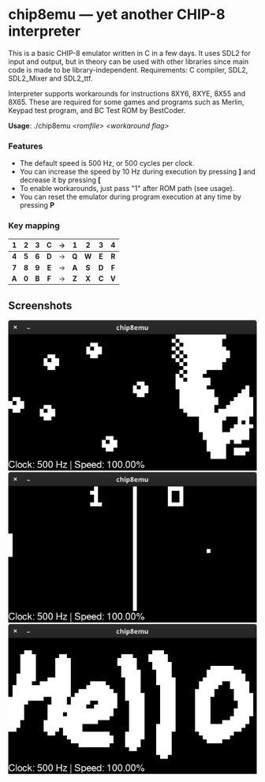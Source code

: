 # **chip8emu** — yet another CHIP-8 interpreter

This is a basic CHIP-8 emulator written in C in a few days.
It uses SDL2 for input and output, but in theory can be used with other libraries since main code is made to be library-independent.
Requirements: C compiler, SDL2, SDL2_Mixer and SDL2_ttf.

Interpreter supports workarounds for instructions 8XY6, 8XYE, 8X55 and 8X65.
These are required for some games and programs such as Merlin, Keypad test program, and BC Test ROM by BestCoder.

**Usage**: ./chip8emu *\<romfile\>* *\<workaround flag\>*

### Features
- The default speed is 500 Hz, or 500 cycles per clock.
- You can increase the speed by 10 Hz during execution by pressing **]** and decrease it by pressing **[**
- To enable workarounds, just pass "1" after ROM path (see usage).
- You can reset the emulator during program execution at any time by pressing **P**

### Key mapping

|   1   |   2   |   3   |   C   |   →   |   1   |   2   |   3   |   4   |
| :---: | :---: | :---: | :---: | :---: | :---: | :---: | :---: | :---: |
| **4** | **5** | **6** | **D** |   →   | **Q** | **W** | **E** | **R** |
| **7** | **8** | **9** | **E** |   →   | **A** | **S** | **D** | **F** |
| **A** | **0** | **B** | **F** |   →   | **Z** | **X** | **C** | **V** |

## Screenshots

![BC Test ROM](images/trip8.png) ![Test ROM](images/pong.png)
![BC Test ROM](images/bmp.png)
